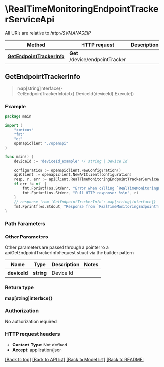 # \RealTimeMonitoringEndpointTrackerServiceApi

All URIs are relative to *http://$VMANAGEIP*

Method | HTTP request | Description
------------- | ------------- | -------------
[**GetEndpointTrackerInfo**](RealTimeMonitoringEndpointTrackerServiceApi.md#GetEndpointTrackerInfo) | **Get** /device/endpointTracker | 



## GetEndpointTrackerInfo

> map[string]interface{} GetEndpointTrackerInfo(ctx).DeviceId(deviceId).Execute()





### Example

```go
package main

import (
    "context"
    "fmt"
    "os"
    openapiclient "./openapi"
)

func main() {
    deviceId := "deviceId_example" // string | Device Id

    configuration := openapiclient.NewConfiguration()
    apiClient := openapiclient.NewAPIClient(configuration)
    resp, r, err := apiClient.RealTimeMonitoringEndpointTrackerServiceApi.GetEndpointTrackerInfo(context.Background()).DeviceId(deviceId).Execute()
    if err != nil {
        fmt.Fprintf(os.Stderr, "Error when calling `RealTimeMonitoringEndpointTrackerServiceApi.GetEndpointTrackerInfo``: %v\n", err)
        fmt.Fprintf(os.Stderr, "Full HTTP response: %v\n", r)
    }
    // response from `GetEndpointTrackerInfo`: map[string]interface{}
    fmt.Fprintf(os.Stdout, "Response from `RealTimeMonitoringEndpointTrackerServiceApi.GetEndpointTrackerInfo`: %v\n", resp)
}
```

### Path Parameters



### Other Parameters

Other parameters are passed through a pointer to a apiGetEndpointTrackerInfoRequest struct via the builder pattern


Name | Type | Description  | Notes
------------- | ------------- | ------------- | -------------
 **deviceId** | **string** | Device Id | 

### Return type

**map[string]interface{}**

### Authorization

No authorization required

### HTTP request headers

- **Content-Type**: Not defined
- **Accept**: application/json

[[Back to top]](#) [[Back to API list]](../README.md#documentation-for-api-endpoints)
[[Back to Model list]](../README.md#documentation-for-models)
[[Back to README]](../README.md)

